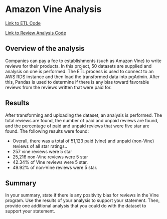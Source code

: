 # Amazon Vine Analysis

[Link to ETL Code](https://github.com/c-geisel/Amazon_Vine_Analysis/blob/main/Amazon_Reviews_ETL.ipynb)

[Link to Review Analysis Code](https://github.com/c-geisel/Amazon_Vine_Analysis/blob/main/Vine_Review_Analysis.ipynb)

## Overview of the analysis 
Companies can pay a fee to establishments (such as Amazon Vine) to write reviews for their products. In this project, 50 datasets are supplied and analysis on one is performed. The ETL process is used to connect to an AWS RDS instance and then load the transformed data into pgAdmin. After this, Pandas is used to determine if there is any bias toward favorable reviews from the reviews written that were paid for. 

## Results 
After transforming and uploading the dataset, an analysis is performed. The total reviews are found, the number of paid and unpaid reviews are found, and the percentage of paid and unpaid reviews that were five star are found. The following results were found: 
- Overall, there was a total of 51,123 paid (vine) and unpaid (non-Vine) reviews of all star ratings.. 
- 257 vine reviews were 5 star
- 25,216 non-Vine reviews were 5 star
- 42.34% of Vine reviews were 5 star.
- 49.92% of non-Vine reviews were 5 star.

## Summary
In your summary, state if there is any positivity bias for reviews in the Vine program. Use the results of your analysis to support your statement. Then, provide one additional analysis that you could do with the dataset to support your statement.
